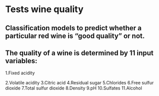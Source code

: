 # Tests wine quality

## Classification models to predict whether a particular red wine is “good quality” or not.
## The quality of a wine is determined by 11 input variables:
<p>1.Fixed acidity</p>
2.Volatile acidity
3.Citric acid
4.Residual sugar
5.Chlorides
6.Free sulfur dioxide
7.Total sulfur dioxide
8.Density
9.pH
10.Sulfates
11.Alcohol
